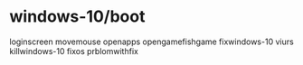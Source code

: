 # windows-10/boot
loginscreen
movemouse
openapps
opengamefishgame
fixwindows-10
viurs
killwindows-10
fixos
prblomwithfix
